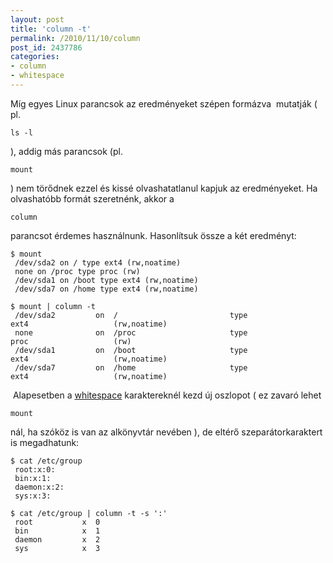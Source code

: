 ```yaml
---
layout: post
title: 'column -t'
permalink: /2010/11/10/column
post_id: 2437786
categories: 
- column
- whitespace
---
```


Míg egyes Linux parancsok az eredményeket szépen formázva  mutatják ( pl. 
```
ls -l
```
 ), addig más parancsok (pl. 
```
mount
```
) nem törődnek ezzel és kissé olvashatatlanul kapjuk az eredményeket. 
Ha olvashatóbb formát szeretnénk, akkor a 
```
column
```
 parancsot érdemes használnunk. Hasonlítsuk össze a két eredményt: 
```
$ mount
 /dev/sda2 on / type ext4 (rw,noatime)
 none on /proc type proc (rw)
 /dev/sda1 on /boot type ext4 (rw,noatime)
 /dev/sda7 on /home type ext4 (rw,noatime)
``` 
```
$ mount | column -t
 /dev/sda2         on  /                         type  ext4                   (rw,noatime)
 none              on  /proc                     type  proc                   (rw)
 /dev/sda1         on  /boot                     type  ext4                   (rw,noatime)
 /dev/sda7         on  /home                     type  ext4                   (rw,noatime)
``` 
 Alapesetben a 
[whitespace](http://hu.wikipedia.org/wiki/White_space) karaktereknél kezd új oszlopot ( ez zavaró lehet 
```
mount
```
nál, ha szóköz is van az alkönyvtár nevében ), de eltérő szeparátorkaraktert is megadhatunk:  
```
$ cat /etc/group
 root:x:0:
 bin:x:1:
 daemon:x:2:
 sys:x:3:
``` 
```
$ cat /etc/group | column -t -s ':'
 root           x  0
 bin            x  1
 daemon         x  2
 sys            x  3
```
 
   
  
 